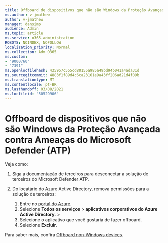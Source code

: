 ```yaml
---
title: Offboard de dispositivos que não são Windows da Proteção Avançada contra Ameaças do Microsoft Defender (ATP)
ms.author: v-jmathew
author: v-jmathew
manager: dansimp
audience: Admin
ms.topic: article
ms.service: o365-administration
ROBOTS: NOINDEX, NOFOLLOW
localization_priority: Normal
ms.collection: Adm_O365
ms.custom:
- "9000760"
- "7391"
ms.openlocfilehash: 435957c555cd80155a985a49bd94b041a4ada31d
ms.sourcegitcommit: 4883f1f89d4c6ca23161e9a43ff206ad21d4f09b
ms.translationtype: MT
ms.contentlocale: pt-BR
ms.lasthandoff: 03/08/2021
ms.locfileid: "50529906"
---
```

# <a name="offboard-non-windows-devices-from-microsoft-defender-advanced-threat-protection-atp"></a>Offboard de dispositivos que não são Windows da Proteção Avançada contra Ameaças do Microsoft Defender (ATP)

Veja como:

1. Siga a documentação de terceiros para desconectar a solução de terceiros do Microsoft Defender ATP.
2. Do locatário do Azure Active Directory, remova permissões para a solução de terceiros:

    1. Entre no [portal do Azure](https://go.microsoft.com/fwlink/?linkid=2125612).
    1. Selecione **Todos os serviços**  >  **aplicativos corporativos do Azure Active Directory.**  >  
    1. Selecione o aplicativo que você gostaria de fazer offboard.
    1. Selecione **Excluir**.

Para saber mais, confira [Offboard non-Windows devices](https://go.microsoft.com/fwlink/?linkid=2143630).
